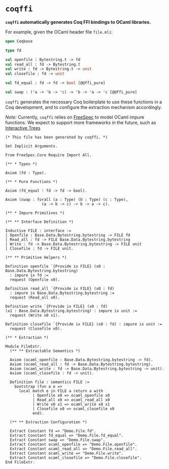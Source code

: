 # `coqffi`

**`coqffi` automatically generates Coq FFI bindings to OCaml
libraries.**

For example, given the OCaml header file `file.mli`:

```ocaml
open Coqbase

type fd

val openfile : Bytestring.t -> fd
val read_all : fd -> Bytestring.t
val write : fd -> Bytestring.t -> unit
val closefile : fd -> unit

val fd_equal : fd -> fd -> bool [@@ffi_pure]

val swap : ('a -> 'b -> 'c) -> 'b -> 'a -> 'c [@@ffi_pure]
```

`coqffi` generates the necessary Coq boilerplate to use these
functions in a Coq development, and to configure the extraction
mechanism accordingly.

*Note:* Currently, `coqffi` relies on
[FreeSpec](https://github.com/ANSSI-FR/FreeSpec) to model OCaml impure
functions. We expect to support more frameworks in the future, such as
[Interactive Trees](https://github.com/DeepSpec/InteractionTrees)

```coq
(* This file has been generated by coqffi. *)

Set Implicit Arguments.

From FreeSpec.Core Require Import All.

(** * Types *)

Axiom (fd : Type).

(** * Pure Functions *)

Axiom (fd_equal : fd -> fd -> bool).

Axiom (swap : forall (a : Type) (b : Type) (c : Type),
                (a -> b -> c) -> b -> a -> c).

(** * Impure Primitives *)

(** ** Interface Definition *)

Inductive FILE : interface :=
| Openfile : Base.Data.Bytestring.bytestring -> FILE fd
| Read_all : fd -> FILE Base.Data.Bytestring.bytestring
| Write : fd -> Base.Data.Bytestring.bytestring -> FILE unit
| Closefile : fd -> FILE unit.

(** ** Primitive Helpers *)

Definition openfile `{Provide ix FILE} (x0 : Base.Data.Bytestring.bytestring)
  : impure ix fd :=
  request (Openfile x0).

Definition read_all `{Provide ix FILE} (x0 : fd)
  : impure ix Base.Data.Bytestring.bytestring :=
  request (Read_all x0).

Definition write `{Provide ix FILE} (x0 : fd)
(x1 : Base.Data.Bytestring.bytestring) : impure ix unit :=
  request (Write x0 x1).

Definition closefile `{Provide ix FILE} (x0 : fd) : impure ix unit :=
  request (Closefile x0).

(** * Extraction *)

Module FileExtr.
  (** ** Extractable Semantics *)

  Axiom (ocaml_openfile : Base.Data.Bytestring.bytestring -> fd).
  Axiom (ocaml_read_all : fd -> Base.Data.Bytestring.bytestring).
  Axiom (ocaml_write : fd -> Base.Data.Bytestring.bytestring -> unit).
  Axiom (ocaml_closefile : fd -> unit).

  Definition file : semantics FILE :=
    bootstrap (fun a e =>
      local match e in FILE a return a with
            | Openfile x0 => ocaml_openfile x0
            | Read_all x0 => ocaml_read_all x0
            | Write x0 x1 => ocaml_write x0 x1
            | Closefile x0 => ocaml_closefile x0
            end).

  (** ** Extraction Configuration *)

  Extract Constant fd => "Demo.File.fd".
  Extract Constant fd_equal => "Demo.File.fd_equal".
  Extract Constant swap => "Demo.File.swap".
  Extract Constant ocaml_openfile => "Demo.File.openfile".
  Extract Constant ocaml_read_all => "Demo.File.read_all".
  Extract Constant ocaml_write => "Demo.File.write".
  Extract Constant ocaml_closefile => "Demo.File.closefile".
End FileExtr.
```
